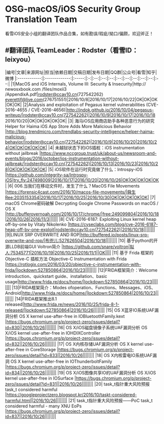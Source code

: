 # OSG-macOS/iOS Security Group Translation Team
看雪iOS安全小组的翻译团队作品合集，如有勘误/瑕疵/拗口/偏颇，欢迎斧正！



#翻译团队
TeamLeader：Rodster（看雪ID：leixyou）
---

|编号|文章|来源网址|担当|依赖日期|交稿日期|发布日期|QQ群|公众号|看雪|知乎|微博
|:------------:|:-------------:|:-----:|:-:|:--:|:--:|:--:|:--:|:--:|:--:|:--:|:--:|:--:|
|1|MacOS and iOS Internals, Volume III: Security & Insecurity|http:// newosxbook.com /files/moxii3 /AppendixA.pdf|rodster@ccav10.cn(727542262) everettjf@live.com(276751551)|2016/10/8|2016/10/17|2016/10/22|OK|OK|OK|OK|OK|
|2|Analysis and exploitation of Pegasus kernel vulnerabilities (CVE-2016-4655 / CVE-2016-4656)|http://jndok.github.io/2016/10/04/pegasus-writeup/|rodster@ccav10.cn(727542262)|2016/10/9|2016/10/17|2016/10/18 2016/10/20|OK|OK|OK|OK|OK|
|3| 海马iOS应用商店助手各种恶意行为的研究 Helper for Haima iOS App Store Adds More Malicious Behavior |http://blog.trendmicro.com/trendlabs-security-intelligence/helper-haima-malicious-behavior/|rodster@ccav10.cn(727542262)|2016/10/9|2016/10/20|2016/10/24|OK|OK|OK|OK|OK|
|4| 未越狱状态下的iOS插桩：iOS instrumentation without jailbreak |https://www.nccgroup.trust/uk/about-us/newsroom-and-events/blogs/2016/october/ios-instrumentation-without-jailbreak/|rodster@ccav10.cn(727542262)|2016/10/13|2016/10/23|2016/10/28|OK|OK|OK|OK|OK|
|5| iOS软件在运行时究竟做了什么：Introspy-iOS |https://github.com/integrity-sa/Introspy-iOS|try_fly:247498009|2016/10/17|2016/10/20|2016/10/26|OK|OK|OK|OK|OK|
|6| 006.当我们在移动文件时，发生了什么？MacOS File Movements |https://forensic4cast.com/2016/10/macos-file-movements/|舜生Ree:2035153354|2016/10/17|2016/10/25|2016/10/30|OK|OK|OK|OK|OK|
|7| macOS Chrome密码破解 Decrypting Google Chrome Passwords on macOS / OS X |http://bufferovernoah.com/2016/10/17/chrome/|free:249099804|2016/10/18|2016/10/26|2016/11/3||||||
|8| CVE-2016-6187: Exploiting Linux kernel heap off-by-one by Vitaly Nikolenko |https://cyseclabs.com/blog/cve-2016-6187-heap-off-by-one-exploit|rodster@ccav10.cn(727542262)|2016/10/18||||||||
|9|LINUX SRP OVERWRITE AND ROP|http://buffered.io/posts/linux-srp-overwrite-and-rop/|布兜儿:527626504|2016/10/18||||||||
|10| 基于python的开源LLDB前端GUI Voltron简介 |https://github.com/snare/voltron|拟人:75345771|2016/10/19|2016/10/25|2016/11/1||OK||||
|11| 基于 Frida 框架的 Objective-C 插桩方法 Objective-C Instrumentation with Frida |https://rotlogix.com/2016/03/20/objective-c-instrumentation-with-frida/|lockdown:527850864|2016/10/23||||||||
|12|FRIDA框架简介：Welcome introduction、quickstart guide、installation、basic usage|http://www.frida.re/docs/home/|lockdown:527850864|2016/10/23||||||||
|13|FRIDA框架简介：Modes ofoperation、Functions、Messages、iOS、Android|http://www.frida.re/docs/home/|lockdown:527850864|2016/10/23||||||||
|14|FRIDA框架推出8.1 released|http://www.frida.re/news/2016/10/25/frida-8-1-released/|lockdown:527850864|2016/10/26||||||||
|15| OS X蓝牙IO系统UAF漏洞分析 OS X kernel use-after-free in IOBluetoothFamily.kext |https://bugs.chromium.org/p/project-zero/issues/detail?id=830||2016/10/26||||||||
|16| OS X/iOS磁盘镜像子系统UAF漏洞分析 OS X/iOS kernel use-after-free in IOHDIXController |https://bugs.chromium.org/p/project-zero/issues/detail?id=832||2016/10/26||||||||
|17| OS X内核存储UAF漏洞分析 OS X kernel use-after-free in CoreStorage |https://bugs.chromium.org/p/project-zero/issues/detail?id=833||2016/10/26||||||||
|18| OS X内核雷电IO系统UAF漏洞 OS X kernel use-after-free in IOThunderboltFamily |https://bugs.chromium.org/p/project-zero/issues/detail?id=834||2016/10/26||||||||
|19| OS X/iOS图像共享IO的UAF漏洞分析 OS X/iOS kernel use-after-free in IOSurface |https://bugs.chromium.org/p/project-zero/issues/detail?id=831||2016/10/26||||||||
|20| task_t指针重大风险预报 task_t considered harmful |https://googleprojectzero.blogspot.kr/2016/10/taskt-considered-harmful.html||2016/10/26||||||||
|21| task_t指针重大风险预报——PoC  task_t considered harmful - many XNU EoPs |https://bugs.chromium.org/p/project-zero/issues/detail?id=837||2016/10/26||||||||
